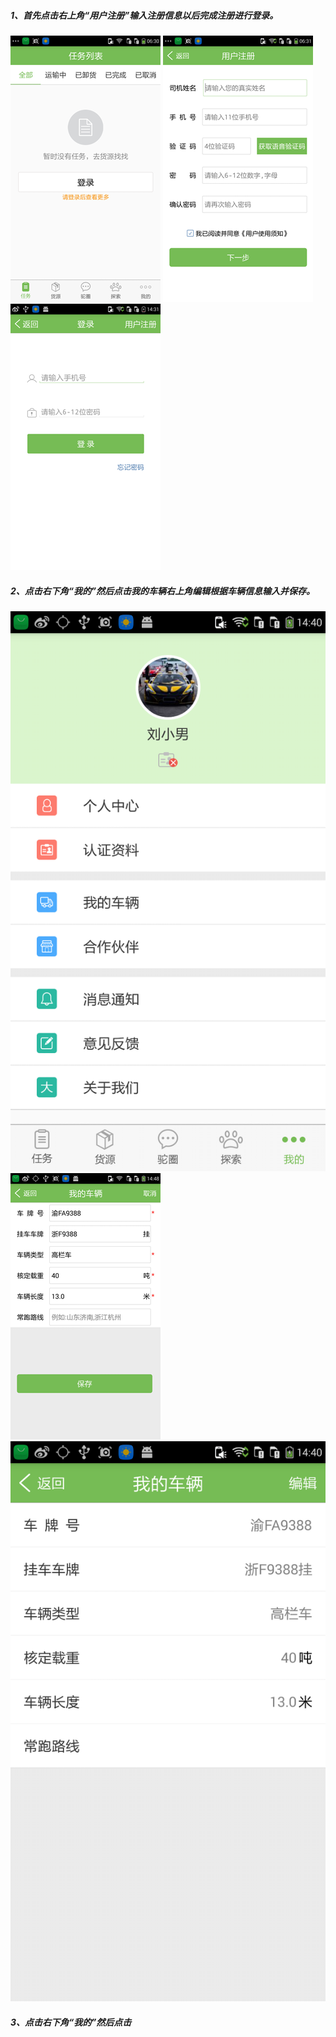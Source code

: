 ##### 1、首先点击右上角“用户注册”输入注册信息以后完成注册进行登录。

![](/assets/登录.png)   ![](/assets/注册.png)   ![](/assets/登录2.png)

##### 2、点击右下角“我的”然后点击我的车辆右上角编辑根据车辆信息输入并保存。

![](/assets/我的.png)   ![](/assets/我的车辆编辑.png)   ![](/assets/我的车辆.png)

##### 3、点击右下角“我的”然后点击 

